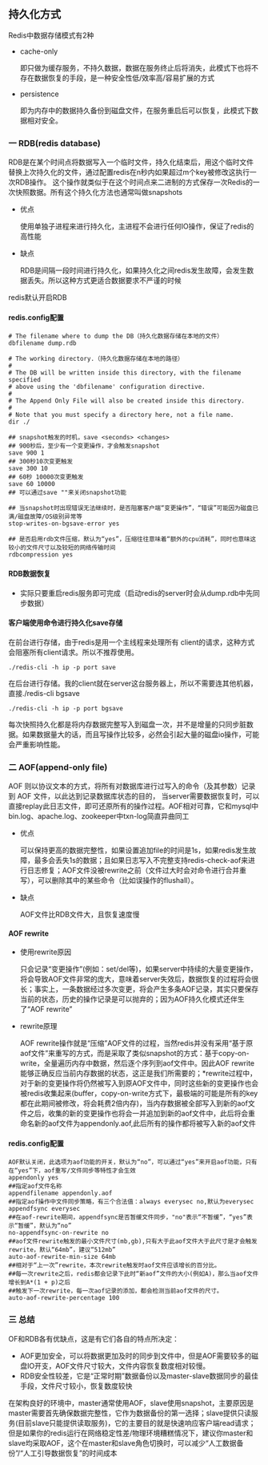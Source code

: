 ## 持久化方式
Redis中数据存储模式有2种
- cache-only

    即只做为缓存服务，不持久数据，数据在服务终止后将消失，此模式下也将不存在数据恢复的手段，是一种安全性低/效率高/容易扩展的方式
- persistence

    即为内存中的数据持久备份到磁盘文件，在服务重启后可以恢复，此模式下数据相对安全。
### 一 RDB(redis database)
RDB是在某个时间点将数据写入一个临时文件，持久化结束后，用这个临时文件替换上次持久化的文件，通过配置redis在n秒内如果超过m个key被修改这执行一次RDB操作。
这个操作就类似于在这个时间点来二进制的方式保存一次Redis的一次快照数据。所有这个持久化方法也通常叫做snapshots
 
- 优点

    使用单独子进程来进行持久化，主进程不会进行任何IO操作，保证了redis的高性能 
- 缺点

    RDB是间隔一段时间进行持久化，如果持久化之间redis发生故障，会发生数据丢失。所以这种方式更适合数据要求不严谨的时候

redis默认开启RDB    
#### redis.config配置

```text
# The filename where to dump the DB（持久化数据存储在本地的文件）
dbfilename dump.rdb

# The working directory.（持久化数据存储在本地的路径）
#
# The DB will be written inside this directory, with the filename specified
# above using the 'dbfilename' configuration directive.
#
# The Append Only File will also be created inside this directory.
#
# Note that you must specify a directory here, not a file name.
dir ./

## snapshot触发的时机，save <seconds> <changes>  
## 900秒后，至少有一个变更操作，才会触发snapshot 
save 900 1
## 300秒10次变更触发
save 300 10
## 60秒 10000次变更触发
save 60 10000
## 可以通过save ""来关闭snapshot功能  

## 当snapshot时出现错误无法继续时，是否阻塞客户端“变更操作”，“错误”可能因为磁盘已满/磁盘故障/OS级别异常等  
stop-writes-on-bgsave-error yes 
 
## 是否启用rdb文件压缩，默认为“yes”，压缩往往意味着“额外的cpu消耗”，同时也意味这较小的文件尺寸以及较短的网络传输时间  
rdbcompression yes  

```
#### RDB数据恢复 
- 实际只要重启redis服务即可完成（启动redis的server时会从dump.rdb中先同步数据）

#### 客户端使用命令进行持久化save存储
在前台进行存储，由于redis是用一个主线程来处理所有 client的请求，这种方式会阻塞所有client请求。所以不推荐使用。
```text
./redis-cli -h ip -p port save
```
在后台进行存储。我的client就在server这台服务器上，所以不需要连其他机器，直接./redis-cli bgsave
```text
./redis-cli -h ip -p port bgsave
```
每次快照持久化都是将内存数据完整写入到磁盘一次，并不是增量的只同步脏数据。如果数据量大的话，而且写操作比较多，必然会引起大量的磁盘io操作，可能会严重影响性能。
### 二 AOF(append-only file)
AOF 则以协议文本的方式，将所有对数据库进行过写入的命令（及其参数）记录到 AOF 文件，以此达到记录数据库状态的目的，
当server需要数据恢复时，可以直接replay此日志文件，即可还原所有的操作过程。AOF相对可靠，它和mysql中bin.log、apache.log、zookeeper中txn-log简直异曲同工

- 优点

    可以保持更高的数据完整性，如果设置追加file的时间是1s，如果redis发生故障，最多会丢失1s的数据；且如果日志写入不完整支持redis-check-aof来进行日志修复；AOF文件没被rewrite之前（文件过大时会对命令进行合并重写），可以删除其中的某些命令（比如误操作的flushall）。 
- 缺点

    AOF文件比RDB文件大，且恢复速度慢
#### AOF rewrite
- 使用rewrite原因

    只会记录“变更操作”(例如：set/del等)，如果server中持续的大量变更操作，将会导致AOF文件非常的庞大，意味着server失效后，数据恢复的过程将会很长；事实上，一条数据经过多次变更，将会产生多条AOF记录，其实只要保存当前的状态，历史的操作记录是可以抛弃的；因为AOF持久化模式还伴生了“AOF rewrite” 
- rewrite原理

    AOF rewrite操作就是“压缩”AOF文件的过程，当然redis并没有采用“基于原aof文件”来重写的方式，而是采取了类似snapshot的方式：基于copy-on-write，全量遍历内存中数据，然后逐个序列到aof文件中。因此AOF rewrite能够正确反应当前内存数据的状态，这正是我们所需要的；*rewrite过程中，对于新的变更操作将仍然被写入到原AOF文件中，同时这些新的变更操作也会被redis收集起来(buffer，copy-on-write方式下，最极端的可能是所有的key都在此期间被修改，将会耗费2倍内存)，当内存数据被全部写入到新的aof文件之后，收集的新的变更操作也将会一并追加到新的aof文件中，此后将会重命名新的aof文件为appendonly.aof,此后所有的操作都将被写入新的aof文件  
#### redis.config配置
```text
AOF默认关闭，此选项为aof功能的开关，默认为“no”，可以通过“yes”来开启aof功能，只有在“yes”下，aof重写/文件同步等特性才会生效  
appendonly yes  
##指定aof文件名称  
appendfilename appendonly.aof  
##指定aof操作中文件同步策略，有三个合法值：always everysec no,默认为everysec  
appendfsync everysec  
##在aof-rewrite期间，appendfsync是否暂缓文件同步，"no"表示“不暂缓”，“yes”表示“暂缓”，默认为“no”  
no-appendfsync-on-rewrite no  
##aof文件rewrite触发的最小文件尺寸(mb,gb),只有大于此aof文件大于此尺寸是才会触发rewrite，默认“64mb”，建议“512mb”  
auto-aof-rewrite-min-size 64mb  
##相对于“上一次”rewrite，本次rewrite触发时aof文件应该增长的百分比。  
##每一次rewrite之后，redis都会记录下此时“新aof”文件的大小(例如A)，那么当aof文件增长到A*(1 + p)之后  
##触发下一次rewrite，每一次aof记录的添加，都会检测当前aof文件的尺寸。  
auto-aof-rewrite-percentage 100  
```
### 三 总结
OF和RDB各有优缺点，这是有它们各自的特点所决定：
- AOF更加安全，可以将数据更加及时的同步到文件中，但是AOF需要较多的磁盘IO开支，AOF文件尺寸较大，文件内容恢复数度相对较慢。 
- RDB安全性较差，它是“正常时期”数据备份以及master-slave数据同步的最佳手段，文件尺寸较小，恢复数度较快

在架构良好的环境中，master通常使用AOF，slave使用snapshot，主要原因是master需要首先确保数据完整性，它作为数据备份的第一选择；slave提供只读服务(目前slave只能提供读取服务)，它的主要目的就是快速响应客户端read请求；但是如果你的redis运行在网络稳定性差/物理环境糟糕情况下，建议你master和slave均采取AOF，这个在master和slave角色切换时，可以减少“人工数据备份”/“人工引导数据恢复”的时间成本